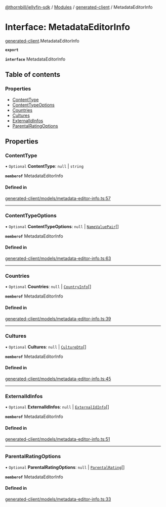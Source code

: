 [@thornbill/jellyfin-sdk](../README.md) / [Modules](../modules.md) / [generated-client](../modules/generated_client.md) / MetadataEditorInfo

# Interface: MetadataEditorInfo

[generated-client](../modules/generated_client.md).MetadataEditorInfo

**`export`**

**`interface`** MetadataEditorInfo

## Table of contents

### Properties

- [ContentType](generated_client.MetadataEditorInfo.md#contenttype)
- [ContentTypeOptions](generated_client.MetadataEditorInfo.md#contenttypeoptions)
- [Countries](generated_client.MetadataEditorInfo.md#countries)
- [Cultures](generated_client.MetadataEditorInfo.md#cultures)
- [ExternalIdInfos](generated_client.MetadataEditorInfo.md#externalidinfos)
- [ParentalRatingOptions](generated_client.MetadataEditorInfo.md#parentalratingoptions)

## Properties

### ContentType

• `Optional` **ContentType**: ``null`` \| `string`

**`memberof`** MetadataEditorInfo

#### Defined in

[generated-client/models/metadata-editor-info.ts:57](https://github.com/thornbill/jellyfin-sdk-typescript/blob/c68c853/src/generated-client/models/metadata-editor-info.ts#L57)

___

### ContentTypeOptions

• `Optional` **ContentTypeOptions**: ``null`` \| [`NameValuePair`](generated_client.NameValuePair.md)[]

**`memberof`** MetadataEditorInfo

#### Defined in

[generated-client/models/metadata-editor-info.ts:63](https://github.com/thornbill/jellyfin-sdk-typescript/blob/c68c853/src/generated-client/models/metadata-editor-info.ts#L63)

___

### Countries

• `Optional` **Countries**: ``null`` \| [`CountryInfo`](generated_client.CountryInfo.md)[]

**`memberof`** MetadataEditorInfo

#### Defined in

[generated-client/models/metadata-editor-info.ts:39](https://github.com/thornbill/jellyfin-sdk-typescript/blob/c68c853/src/generated-client/models/metadata-editor-info.ts#L39)

___

### Cultures

• `Optional` **Cultures**: ``null`` \| [`CultureDto`](generated_client.CultureDto.md)[]

**`memberof`** MetadataEditorInfo

#### Defined in

[generated-client/models/metadata-editor-info.ts:45](https://github.com/thornbill/jellyfin-sdk-typescript/blob/c68c853/src/generated-client/models/metadata-editor-info.ts#L45)

___

### ExternalIdInfos

• `Optional` **ExternalIdInfos**: ``null`` \| [`ExternalIdInfo`](generated_client.ExternalIdInfo.md)[]

**`memberof`** MetadataEditorInfo

#### Defined in

[generated-client/models/metadata-editor-info.ts:51](https://github.com/thornbill/jellyfin-sdk-typescript/blob/c68c853/src/generated-client/models/metadata-editor-info.ts#L51)

___

### ParentalRatingOptions

• `Optional` **ParentalRatingOptions**: ``null`` \| [`ParentalRating`](generated_client.ParentalRating.md)[]

**`memberof`** MetadataEditorInfo

#### Defined in

[generated-client/models/metadata-editor-info.ts:33](https://github.com/thornbill/jellyfin-sdk-typescript/blob/c68c853/src/generated-client/models/metadata-editor-info.ts#L33)
